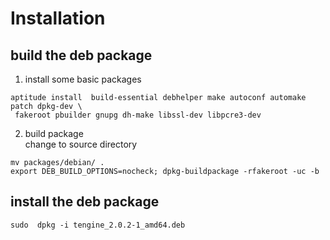 Installation
===
##  build the deb package   
1. install some basic packages
```
aptitude install  build-essential debhelper make autoconf automake patch dpkg-dev \
 fakeroot pbuilder gnupg dh-make libssl-dev libpcre3-dev      
```
2. build package     
change to source directory         
```
mv packages/debian/ .     
export DEB_BUILD_OPTIONS=nocheck; dpkg-buildpackage -rfakeroot -uc -b     
```
## install the deb package   
```
sudo  dpkg -i tengine_2.0.2-1_amd64.deb    
```


